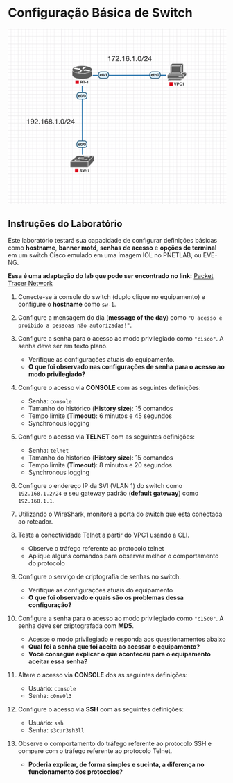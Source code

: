 # Configuração Básica de Switch

![Topologia](./assets/img/topology.png)

## **Instruções do Laboratório**

Este laboratório testará sua capacidade de configurar definições básicas como **hostname**, **banner motd**, **senhas de acesso** e **opções de terminal** em um switch Cisco emulado em uma imagem IOL no PNETLAB, ou EVE-NG.

**Essa é uma adaptação do lab que pode ser encontrado no link:** [Packet Tracer Network](https://www.packettracernetwork.com/labs/lab1-basicswitchsetup.html)

1. Conecte-se à console do switch (duplo clique no equipamento) e configure o **hostname** como `sw-1`.

2. Configure a mensagem do dia (**message of the day**) como `"O acesso é proibido a pessoas não autorizadas!"`.

3. Configure a senha para o acesso ao modo privilegiado como `"cisco"`. A senha deve ser em texto plano.

    - Verifique as configurações atuais do equipamento.
    - **O que foi observado nas configurações de senha para o acesso ao modo privilegiado?**

4. Configure o acesso via **CONSOLE** com as seguintes definições:
    - Senha: `console`
    - Tamanho do histórico (**History size**): 15 comandos
    - Tempo limite (**Timeout**): 6 minutos e 45 segundos
    - Synchronous logging

5. Configure o acesso via **TELNET** com as seguintes definições:
    - Senha: `telnet`
    - Tamanho do histórico (**History size**): 15 comandos
    - Tempo limite (**Timeout**): 8 minutos e 20 segundos
    - Synchronous logging

6. Configure o endereço IP da SVI (VLAN 1) do switch como `192.168.1.2/24` e seu gateway padrão (**default gateway**) como `192.168.1.1`.

7. Utilizando o WireShark, monitore a porta do switch que está conectada ao roteador.

8. Teste a conectividade Telnet a partir do VPC1 usando a CLI.
    - Observe o tráfego referente ao protocolo telnet
    - Aplique alguns comandos para observar melhor o comportamento do protocolo

9. Configure o serviço de criptografia de senhas no switch.
    - Verifique as configurações atuais do equipamento
    - **O que foi observado e quais são os problemas dessa configuração?**

10. Configure a senha para o acesso ao modo privilegiado como `"c15c0"`. A senha deve ser criptografada com **MD5**.
    - Acesse o modo privilegiado e responda aos questionamentos abaixo
    - **Qual foi a senha que foi aceita ao acessar o equipamento?**
    - **Você consegue explicar o que aconteceu para o equipamento aceitar essa senha?**

11. Altere o acesso via **CONSOLE** dos as seguintes definições:
    - Usuário: `console`
    - Senha: `c0ns0l3`

12. Configure o acesso via **SSH** com as seguintes definições:
    - Usuário: `ssh`
    - Senha: `s3cur3sh3ll`

13. Observe o comportamento do tráfego referente ao protocolo SSH e compare com o tráfego referente ao protocolo Telnet.

    - **Poderia explicar, de forma simples e sucinta, a diferença no funcionamento dos protocolos?**
